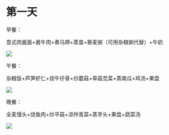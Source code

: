 # 第一天

早餐：

意式肉酱面+酱牛肉+煮马蹄+蒸蛋+藜麦粥（可用杂粮粥代替）+牛奶

![](https://wx1.sinaimg.cn/large/7c9be6d9ly1g6z2h0lhnvj212w0t67wi.jpg)

午餐：

杂粮饭+芦笋虾仁+烧牛仔骨+炒蘑菇+草菇苋菜+蒸南瓜+鸡汤+果盘

![](https://wx1.sinaimg.cn/large/7c9be6d9ly1g6z2h503uoj212w0t6hdu.jpg)

  


晚餐：

全麦馒头+烧鱼肉+炒平菇+凉拌青菜+蒸芋头+果盘+蔬菜汤

![](https://wx1.sinaimg.cn/large/7c9be6d9ly1g6z2h4dal3j212w0px4qq.jpg)
